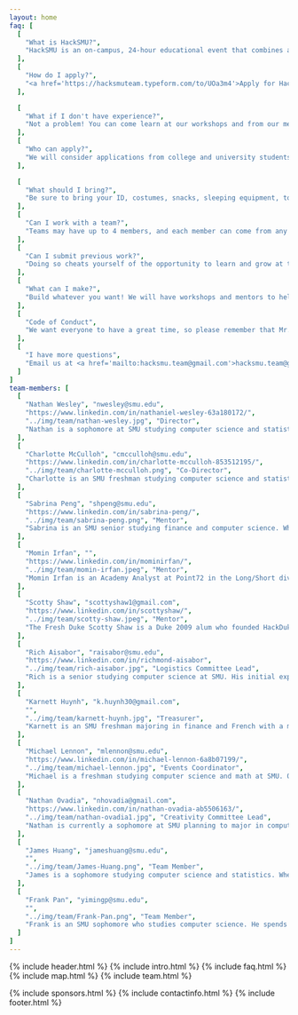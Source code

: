```yaml
---
layout: home
faq: [
  [
    "What is HackSMU?",
    "HackSMU is an on-campus, 24-hour educational event that combines a tech conference, a career fair, and a start-up competition. Come learn new skills, meet corporate recruiters, create amazing projects, and have fun at HackSMU!"
  ],
  [
    "How do I apply?",
    "<a href='https://hacksmuteam.typeform.com/to/UOa3m4'>Apply for HackSMU here!</a> Anyone with a valid SMU ID may apply at the door, but we encourage you to do so as soon as possible. We will email updates and acceptance letters, so be sure to mark <a href='mailto:HackSMU.team@gmail.com'>hacksmu.team@gmail.com</a> as an accepted sender."
  ],

  [
    "What if I don't have experience?",
    "Not a problem! You can come learn at our workshops and from our mentors. We will also award prizes for non-tech categories such as humor, aesthetics, creativity, and more."
  ],
  [
    "Who can apply?",
    "We will consider applications from college and university students of all majors and skills, as well as recent graduates and select high school students."
  ],

  [
    "What should I bring?",
    "Be sure to bring your ID, costumes, snacks, sleeping equipment, toiletries, glow-in-the-dark fidget spinners, laptop, hardware, and whatever else you want to help make HackSMU fun."
  ],
  [
    "Can I work with a team?",
    "Teams may have up to 4 members, and each member can come from any major, skill level, school, etc. If you are unable to find teammates before HackSMU, we’ll help you when the event starts."
  ],
  [
    "Can I submit previous work?",
    "Doing so cheats yourself of the opportunity to learn and grow at this educational event. Please respect yourself and those around you by presenting only what you create during HackSMU."
  ],
  [
    "What can I make?",
    "Build whatever you want! We will have workshops and mentors to help you build and present websites, mobile apps, VR games, sign-language translating gloves, and more!"
  ],
  [
    "Code of Conduct",
    "We want everyone to have a great time, so please remember that Mr. Rogers wants each of us to strive to accept others exactly the way they are, right here and now. See the official Major League Hacking Code of Conduct for details on rules and guidelines at hackathons <a href='https://static.mlh.io/docs/mlh-code-of-conduct.pdf'>here</a>."
  ],
  [
    "I have more questions",
    "Email us at <a href='mailto:hacksmu.team@gmail.com'>hacksmu.team@gmail.com</a>, and we will reply as soon as we can! Be sure to mark <a href='mailto:HackSMU.team@gmail.com'>hacksmu.team@gmail.com</a> as an accepted sender."
  ]
]
team-members: [
  [
    "Nathan Wesley", "nwesley@smu.edu", 
    "https://www.linkedin.com/in/nathaniel-wesley-63a180172/", 
    "../img/team/nathan-wesley.jpg", "Director", 
    "Nathan is a sophomore at SMU studying computer science and statistics. When he's not hacking away at his fully-customized linux terminal, he likes to run and listen to lo-fi beats on spotify. He prides himself on being the Computer Science Club Treasurer and doing *really good* at that one JV wrestling tournament in high school."
  ],
  [
    "Charlotte McCulloh", "cmcculloh@smu.edu",
    "https://www.linkedin.com/in/charlotte-mcculloh-853512195/", 
    "../img/team/charlotte-mcculloh.png", "Co-Director",
    "Charlotte is an SMU freshman studying computer science and statistics. She is a Hunt Scholar, Vice President of the SMU Environmental Society, and an active member of many other clubs and organizations on campus. When she is not working, you can find her hanging out with friends, playing tennis, or reading."
  ],
  [
    "Sabrina Peng", "shpeng@smu.edu", 
    "https://www.linkedin.com/in/sabrina-peng/", 
    "../img/team/sabrina-peng.png", "Mentor", 
    "Sabrina is an SMU senior studying finance and computer science. When she's not coding, you can find her analyzing figure skating scores, watching Friends, or posting on her foodstagram. Sabrina was one of three founders of HackSMU in its inaugural year."
  ],
  [
    "Momin Irfan", "", 
    "https://www.linkedin.com/in/mominirfan/", 
    "../img/team/momin-irfan.jpeg", "Mentor", 
    "Momin Irfan is an Academy Analyst at Point72 in the Long/Short division and a 2019 graduate of SMU. He is the former president of the SMU Computer Science Club and was one of three founders of HackSMU in its inaugural year."
  ],
  [
    "Scotty Shaw", "scottyshaw1@gmail.com", 
    "https://www.linkedin.com/in/scottyshaw/", 
    "../img/team/scotty-shaw.jpeg", "Mentor", 
    "The Fresh Duke Scotty Shaw is a Duke 2009 alum who founded HackDuke and creates and mentors hackathons for universities throughout Texas and Oklahoma. He can play all positions in basketball, but is most dangerous at point guard and shooting guard."
  ],
  [
    "Rich Aisabor", "raisabor@smu.edu", 
    "https://www.linkedin.com/in/richmond-aisabor", 
    "../img/team/rich-aisabor.jpg", "Logistics Committee Lead", 
    "Rich is a senior studying computer science at SMU. His initial exposure to computer science was in the 9th grade. Back then, technology was just an interest, but now it is dear to his heart. Currently, his favorite area in computer science is robotics, and he is an active member in the Robotics club on campus."
  ],
  [
    "Karnett Huynh", "k.huynh30@gmail.com", 
    "", 
    "../img/team/karnett-huynh.jpg", "Treasurer", 
    "Karnett is an SMU freshman majoring in finance and French with a minor in computer science. She spends her free time working out, volunteering with her service fraternity, Alpha Phi Omega, and vehemently defending the Houston Astros."
  ],
  [
    "Michael Lennon", "mlennon@smu.edu", 
    "https://www.linkedin.com/in/michael-lennon-6a8b07199/", 
    "../img/team/michael-lennon.jpg", "Events Coordinator", 
    "Michael is a freshman studying computer science and math at SMU. Outside of coding, he's involved in SMU's Engineers Without Borders and plays trombone for the SMU Mustang Band. In his free time, he enjoys tutoring, drawing, running, and playing video games."
  ],
  [
    "Nathan Ovadia", "nhovadia@gmail.com", 
    "https://www.linkedin.com/in/nathan-ovadia-ab5506163/", 
    "../img/team/nathan-ovadia1.jpg", "Creativity Committee Lead", 
    "Nathan is currently a sophomore at SMU planning to major in computer science. He is very interested in game development and plays guitar and writes music in his free time."
  ], 
  [
	"James Huang", "jameshuang@smu.edu",
	"",
	"../img/team/James-Huang.png", "Team Member",
	"James is a sophomore studying computer science and statistics. When he's not coding, he likes to workout, watch random YouTube videos, play guitar, and hang out with friends."
  ],
  [
	"Frank Pan", "yimingp@smu.edu",
	"",
	"../img/team/Frank-Pan.png", "Team Member",
	"Frank is an SMU sophomore who studies computer science. He spends free time reading, sketching, playing and making video games, and enjoy playing tennis with his friends. Frank designed the T-Shirts for HACKSMU II."
  ]
]
---
```


<!-- % include navbar.html % once we get it working.-->
{% include header.html %}
{% include intro.html %}
{% include faq.html %}
{% include map.html %}
{% include team.html %}
<!-- {% include mentors.html %} -->
{% include sponsors.html %}
{% include contactinfo.html %}
{% include footer.html %}
